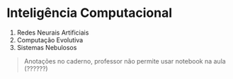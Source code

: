 # Inteligência Computacional

1. Redes Neurais Artificiais
2. Computação Evolutiva
3. Sistemas Nebulosos

> Anotações no caderno, professor não permite usar notebook na aula (??????)